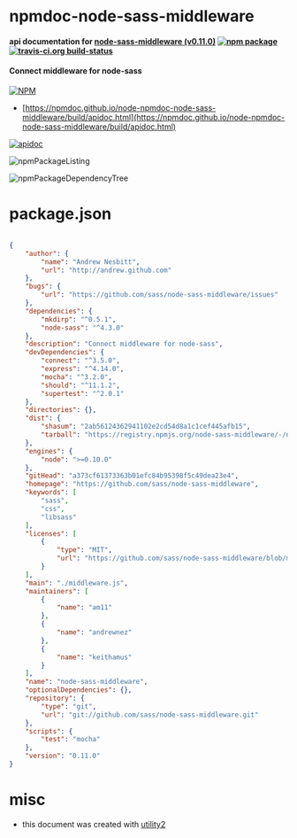 # npmdoc-node-sass-middleware

#### api documentation for  [node-sass-middleware (v0.11.0)](https://github.com/sass/node-sass-middleware)  [![npm package](https://img.shields.io/npm/v/npmdoc-node-sass-middleware.svg?style=flat-square)](https://www.npmjs.org/package/npmdoc-node-sass-middleware) [![travis-ci.org build-status](https://api.travis-ci.org/npmdoc/node-npmdoc-node-sass-middleware.svg)](https://travis-ci.org/npmdoc/node-npmdoc-node-sass-middleware)

#### Connect middleware for node-sass

[![NPM](https://nodei.co/npm/node-sass-middleware.png?downloads=true&downloadRank=true&stars=true)](https://www.npmjs.com/package/node-sass-middleware)

- [https://npmdoc.github.io/node-npmdoc-node-sass-middleware/build/apidoc.html](https://npmdoc.github.io/node-npmdoc-node-sass-middleware/build/apidoc.html)

[![apidoc](https://npmdoc.github.io/node-npmdoc-node-sass-middleware/build/screenCapture.buildCi.browser.%252Ftmp%252Fbuild%252Fapidoc.html.png)](https://npmdoc.github.io/node-npmdoc-node-sass-middleware/build/apidoc.html)

![npmPackageListing](https://npmdoc.github.io/node-npmdoc-node-sass-middleware/build/screenCapture.npmPackageListing.svg)

![npmPackageDependencyTree](https://npmdoc.github.io/node-npmdoc-node-sass-middleware/build/screenCapture.npmPackageDependencyTree.svg)



# package.json

```json

{
    "author": {
        "name": "Andrew Nesbitt",
        "url": "http://andrew.github.com"
    },
    "bugs": {
        "url": "https://github.com/sass/node-sass-middleware/issues"
    },
    "dependencies": {
        "mkdirp": "^0.5.1",
        "node-sass": "^4.3.0"
    },
    "description": "Connect middleware for node-sass",
    "devDependencies": {
        "connect": "^3.5.0",
        "express": "^4.14.0",
        "mocha": "^3.2.0",
        "should": "^11.1.2",
        "supertest": "^2.0.1"
    },
    "directories": {},
    "dist": {
        "shasum": "2ab56124362941102e2cd54d8a1c1cef445afb15",
        "tarball": "https://registry.npmjs.org/node-sass-middleware/-/node-sass-middleware-0.11.0.tgz"
    },
    "engines": {
        "node": ">=0.10.0"
    },
    "gitHead": "a373cf61373363b01efc84b95398f5c49dea23e4",
    "homepage": "https://github.com/sass/node-sass-middleware",
    "keywords": [
        "sass",
        "css",
        "libsass"
    ],
    "licenses": [
        {
            "type": "MIT",
            "url": "https://github.com/sass/node-sass-middleware/blob/master/LICENSE"
        }
    ],
    "main": "./middleware.js",
    "maintainers": [
        {
            "name": "am11"
        },
        {
            "name": "andrewnez"
        },
        {
            "name": "keithamus"
        }
    ],
    "name": "node-sass-middleware",
    "optionalDependencies": {},
    "repository": {
        "type": "git",
        "url": "git://github.com/sass/node-sass-middleware.git"
    },
    "scripts": {
        "test": "mocha"
    },
    "version": "0.11.0"
}
```



# misc
- this document was created with [utility2](https://github.com/kaizhu256/node-utility2)
